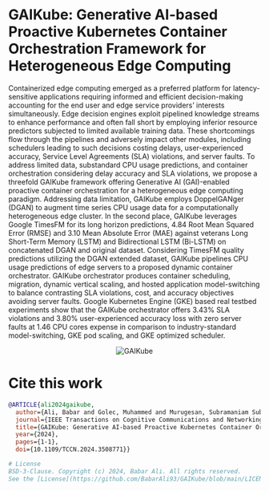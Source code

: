 # GAIKube: Generative AI-based Proactive Kubernetes Container Orchestration Framework for Heterogeneous Edge Computing

Containerized edge computing emerged as a preferred platform for latency-sensitive applications requiring informed and efficient decision-making accounting for the end
user and edge service providers’ interests simultaneously. Edge decision engines exploit pipelined knowledge streams to enhance performance and often fall short by employing inferior resource
predictors subjected to limited available training data. These shortcomings flow through the pipelines and adversely impact other modules, including schedulers leading to such decisions
costing delays, user-experienced accuracy, Service Level Agreements (SLA) violations, and server faults. To address limited data, substandard CPU usage predictions, and container orchestration
considering delay accuracy and SLA violations, we propose a threefold GAIKube framework offering Generative AI (GAI)-enabled proactive container orchestration for a heterogeneous edge computing paradigm.
Addressing data limitation, GAIKube employs DoppelGANger (DGAN) to augment time series CPU usage data for a computationally heterogeneous edge cluster. In the second place, GAIKube leverages Google TimesFM
for its long horizon predictions, 4.84 Root Mean Squared Error (RMSE) and 3.10 Mean Absolute Error (MAE) against veterans Long Short-Term Memory (LSTM) and Bidirectional LSTM (Bi-LSTM) on
concatenated DGAN and original dataset. Considering TimesFM quality predictions utilizing the DGAN extended dataset, GAIKube pipelines CPU usage predictions of edge
servers to a proposed dynamic container orchestrator. GAIKube orchestrator produces container scheduling, migration, dynamic vertical scaling, and hosted application model-switching to balance
contrasting SLA violations, cost, and accuracy objectives avoiding server faults. Google Kubernetes Engine (GKE) based real testbed experiments show that the GAIKube orchestrator
offers 3.43% SLA violations and 3.80% user-experienced accuracy loss with zero server faults at 1.46 CPU cores expense in comparison to industry-standard model-switching, GKE pod scaling, and
GKE optimized scheduler.

<p align="center">
  <img src="https://github.com/user-attachments/assets/0c3b5a9c-cec1-4a91-bb1e-45b93ee3848f" alt="GAIKube">
</p>

# Cite this work
```bibtex
@ARTICLE{ali2024gaikube,
  author={Ali, Babar and Golec, Muhammed and Murugesan, Subramaniam Subramanian and Wu, Huaming and Gill, Sukhpal Singh and Cuadrado, Felix and Uhlig, Steve},
  journal={IEEE Transactions on Cognitive Communications and Networking}, 
  title={GAIKube: Generative AI-based Proactive Kubernetes Container Orchestration Framework for Heterogeneous Edge Computing}, 
  year={2024},
  pages={1-1},
  doi={10.1109/TCCN.2024.3508771}}

# License
BSD-3-Clause. Copyright (c) 2024, Babar Ali. All rights reserved.
See the [License](https://github.com/BabarAli93/GAIKube/blob/main/LICENSE) file for more details.
